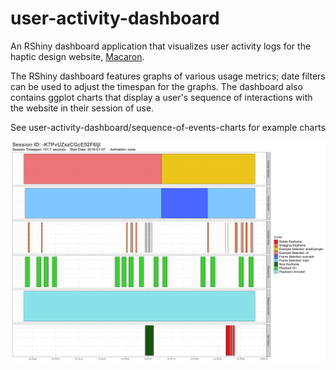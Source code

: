 # user-activity-dashboard
An RShiny dashboard application that visualizes user activity logs for the haptic design website, [Macaron](http://hapticdesign.github.io/macaron/).

The RShiny dashboard features graphs of various usage metrics; date filters can be used to adjust the timespan for the graphs. The dashboard also contains ggplot charts that display a user's sequence of interactions with the website in their session of use.

See user-activity-dashboard/sequence-of-events-charts for example charts

![alt text](User_Sequence_Plot_Examples/-K7PvUZszCGcE52F6IjI.png)
